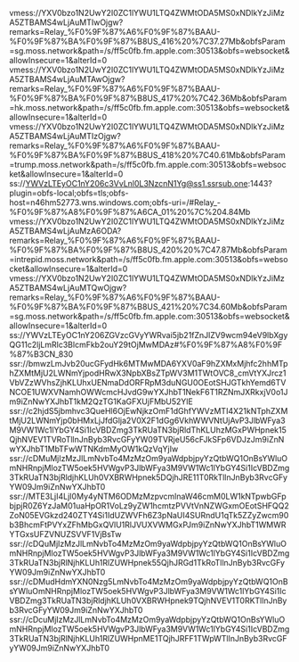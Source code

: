 vmess://YXV0bzo1N2UwY2I0ZC1lYWU1LTQ4ZWMtODA5MS0xNDlkYzJiMzA5ZTBAMS4wLjAuMTIwOjgw?remarks=Relay_%F0%9F%87%A6%F0%9F%87%BAAU-%F0%9F%87%BA%F0%9F%87%B8US_416%20%7C37.27Mb&obfsParam=sg.moss.network&path=/s/ff5c0fb.fm.apple.com:30513&obfs=websocket&allowInsecure=1&alterId=0
vmess://YXV0bzo1N2UwY2I0ZC1lYWU1LTQ4ZWMtODA5MS0xNDlkYzJiMzA5ZTBAMS4wLjAuMTAwOjgw?remarks=Relay_%F0%9F%87%A6%F0%9F%87%BAAU-%F0%9F%87%BA%F0%9F%87%B8US_417%20%7C42.36Mb&obfsParam=hk.moss.network&path=/s/ff5c0fb.fm.apple.com:30513&obfs=websocket&allowInsecure=1&alterId=0
vmess://YXV0bzo1N2UwY2I0ZC1lYWU1LTQ4ZWMtODA5MS0xNDlkYzJiMzA5ZTBAMS4wLjAuMTIzOjgw?remarks=Relay_%F0%9F%87%A6%F0%9F%87%BAAU-%F0%9F%87%BA%F0%9F%87%B8US_418%20%7C40.61Mb&obfsParam=trump.moss.network&path=/s/ff5c0fb.fm.apple.com:30513&obfs=websocket&allowInsecure=1&alterId=0
ss://YWVzLTEyOC1nY206c3VvLnl0L3NzcnN1Yg@ss1.ssrsub.one:1443?plugin=obfs-local;obfs=tls;obfs-host=n46hm52773.wns.windows.com;obfs-uri=/#Relay_-%F0%9F%87%A8%F0%9F%87%A6CA_01%20%7C%204.84Mb
vmess://YXV0bzo1N2UwY2I0ZC1lYWU1LTQ4ZWMtODA5MS0xNDlkYzJiMzA5ZTBAMS4wLjAuMzA6ODA?remarks=Relay_%F0%9F%87%A6%F0%9F%87%BAAU-%F0%9F%87%BA%F0%9F%87%B8US_420%20%7C47.87Mb&obfsParam=intrepid.moss.network&path=/s/ff5c0fb.fm.apple.com:30513&obfs=websocket&allowInsecure=1&alterId=0
vmess://YXV0bzo1N2UwY2I0ZC1lYWU1LTQ4ZWMtODA5MS0xNDlkYzJiMzA5ZTBAMS4wLjAuMTQwOjgw?remarks=Relay_%F0%9F%87%A6%F0%9F%87%BAAU-%F0%9F%87%BA%F0%9F%87%B8US_421%20%7C34.60Mb&obfsParam=sg.moss.network&path=/s/ff5c0fb.fm.apple.com:30513&obfs=websocket&allowInsecure=1&alterId=0
ss://YWVzLTEyOC1nY206ZGVzcGVyYWRvai5jb21fZnJlZV9wcm94eV9lbXgyQG11c2ljLmRlc3BlcmFkb2ouY29tOjMwMDAz#%F0%9F%87%A8%F0%9F%87%B3CN_830
ssr://bmwzLmJvb20ucGFydHk6MTMwMDA6YXV0aF9hZXMxMjhfc2hhMTphZXMtMjU2LWNmYjpodHRwX3NpbXBsZTpWV3M1TWtOVC8_cmVtYXJrcz1VbVZzWVhsZjhKLUhxUENmaDdORFRpM3duNGU0OEotSHJGTkhYemd6TVNCOE1UWXVNamhOWWcmcHJvdG9wYXJhbT1NekF6T1RZNmJXRkxjV0o1Jm9iZnNwYXJhbT1kM2QzTG1KaGFXUjFMbU52YlE
ssr://c2hjdS5jbmhvc3QueHl6OjEwNjkzOmF1dGhfYWVzMTI4X21kNTphZXMtMjU2LWNmYjp0bHMxLjJfdGlja2V0X2F1dGg6VkhWWVNtUjAvP3JlbWFya3M9VW1Wc1lYbGY4Si1IcVBDZmg3TkRUaTN3bjRldThKLUhzMGxPWHpnek15QjhNVEV1TVRoTllnJnByb3RvcGFyYW09TVRjeU56cFJkSFp6VDJzJm9iZnNwYXJhbT1MbTFwWTNKdmMyOW1kQzVqYjIw
ssr://cDMuMjIzMzJlLmNvbTo4MzMzOm9yaWdpbjpyYzQtbWQ1OnBsYWluOmNHRnpjMlozTW5oek5HVWgvP3JlbWFya3M9VW1Wc1lYbGY4Si1IcVBDZmg3TkRUaTN3bjRldjhKLUh0VXBRWHpnek5DQjhJRE11T0RkTllnJnByb3RvcGFyYW09Jm9iZnNwYXJhbT0
ssr://MTE3LjI4LjI0My4yNTM6ODMzMzpvcmlnaW46cmM0LW1kNTpwbGFpbjpjR0Z6YzJaM01uaHpOR1VoLz9yZW1hcmtzPVVtVnNZWGxmOEotSHFQQ2ZoN05EVGkzd240ZTY4Si1IdUZWVFh6Z3pNaUI4SURndU1qTk5ZZyZwcm90b3BhcmFtPVYxZFhMbGxQVlU1RlJVUXVWMGxPJm9iZnNwYXJhbT1WMWRYTGxsUFZVNUZSVVF1VjBsTw
ssr://cDQuMjIzMzJlLmNvbTo4MzMzOm9yaWdpbjpyYzQtbWQ1OnBsYWluOmNHRnpjMlozTW5oek5HVWgvP3JlbWFya3M9VW1Wc1lYbGY4Si1IcVBDZmg3TkRUaTN3bjRlNjhKLUh1RlZUWHpnek55QjhJRGd1TkRoTllnJnByb3RvcGFyYW09Jm9iZnNwYXJhbT0
ssr://cDMudHdmYXN0Nzg5LmNvbTo4MzMzOm9yaWdpbjpyYzQtbWQ1OnBsYWluOmNHRnpjMlozTW5oek5HVWgvP3JlbWFya3M9VW1Wc1lYbGY4Si1IcVBDZmg3TkRUaTN3bjRldjhKLUh0VXBRWHpnek9TQjhNVEV1T0RKTllnJnByb3RvcGFyYW09Jm9iZnNwYXJhbT0
ssr://cDcuMjIzMzJlLmNvbTo4MzMzOm9yaWdpbjpyYzQtbWQ1OnBsYWluOmNHRnpjMlozTW5oek5HVWgvP3JlbWFya3M9VW1Wc1lYbGY4Si1IcVBDZmg3TkRUaTN3bjRlNjhKLUh1RlZUWHpnME1TQjhJRFF1TWpWTllnJnByb3RvcGFyYW09Jm9iZnNwYXJhbT0
